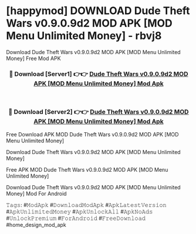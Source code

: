 # [happymod] DOWNLOAD Dude Theft Wars v0.9.0.9d2 MOD APK [MOD Menu Unlimited Money] - rbvj8
Download Dude Theft Wars v0.9.0.9d2 MOD APK [MOD Menu Unlimited Money] Free Mod APK

<div align="center">
<h3>🔴 Download [Server1] 👉👉 <a href="https://apk-comot.site?title=Dude_Theft_Wars_v0.9.0.9d2_MOD_APK_[MOD_Menu_Unlimited_Money]">Dude Theft Wars v0.9.0.9d2 MOD APK [MOD Menu Unlimited Money] Mod Apk</a></h3><br>

<h3>🔴 Download [Server2] 👉👉 <a href="https://apk-comot.site?title=Dude_Theft_Wars_v0.9.0.9d2_MOD_APK_[MOD_Menu_Unlimited_Money]">Dude Theft Wars v0.9.0.9d2 MOD APK [MOD Menu Unlimited Money] Mod Apk</a></h3>
</div>


Free Download APK MOD Dude Theft Wars v0.9.0.9d2 MOD APK [MOD Menu Unlimited Money]

Download Dude Theft Wars v0.9.0.9d2 MOD APK [MOD Menu Unlimited Money] 

Free APK MOD Dude Theft Wars v0.9.0.9d2 MOD APK [MOD Menu Unlimited Money] 

Download Dude Theft Wars v0.9.0.9d2 MOD APK [MOD Menu Unlimited Money] Mod For Android

𝚃𝚊𝚐𝚜: #𝙼𝚘𝚍𝙰𝚙𝚔 #𝙳𝚘𝚠𝚗𝚕𝚘𝚊𝚍𝙼𝚘𝚍𝙰𝚙𝚔 #𝙰𝚙𝚔𝙻𝚊𝚝𝚎𝚜𝚝𝚅𝚎𝚛𝚜𝚒𝚘𝚗 #𝙰𝚙𝚔𝚄𝚗𝚕𝚒𝚖𝚒𝚝𝚎𝚍𝙼𝚘𝚗𝚎𝚢 #𝙰𝚙𝚔𝚄𝚗𝚕𝚘𝚌𝚔𝙰𝚕𝚕 #𝙰𝚙𝚔𝙽𝚘𝙰𝚍𝚜 #𝚄𝚗𝚕𝚘𝚌𝚔𝙿𝚛𝚎𝚖𝚒𝚞𝚖 #𝙵𝚘𝚛𝙰𝚗𝚍𝚛𝚘𝚒𝚍 #𝙵𝚛𝚎𝚎𝙳𝚘𝚠𝚗𝚕𝚘𝚊𝚍 #home_design_mod_apk